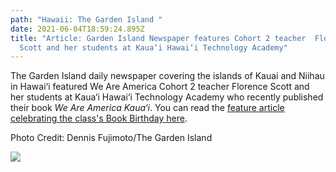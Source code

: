```yaml
---
path: "Hawaii: The Garden Island "
date: 2021-06-04T18:59:24.895Z
title: "Article: Garden Island Newspaper features Cohort 2 teacher  Florence
  Scott and her students at Kaua‘i Hawai‘i Technology Academy"
---
```

The Garden Island daily newspaper covering the islands of Kauai and Niihau in Hawai‘i featured We Are America Cohort 2 teacher Florence Scott and her students at Kaua‘i Hawai‘i Technology Academy who recently published their book *We Are America Kaua‘i*. You can read the [feature article celebrating the class's Book Birthday here](https://www.thegardenisland.com/2021/06/01/hawaii-news/young-authors-at-hawaii-technology-academy-kauai-launch-creation/).

Photo Credit: Dennis Fujimoto/The Garden Island

![](assets/web1_20210528book.jpg)